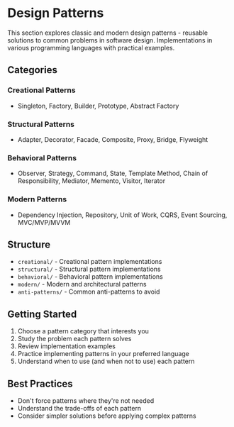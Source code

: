 # Design Patterns

This section explores classic and modern design patterns - reusable solutions to common problems in software design. Implementations in various programming languages with practical examples.

## Categories

### Creational Patterns
- Singleton, Factory, Builder, Prototype, Abstract Factory

### Structural Patterns  
- Adapter, Decorator, Facade, Composite, Proxy, Bridge, Flyweight

### Behavioral Patterns
- Observer, Strategy, Command, State, Template Method, Chain of Responsibility, Mediator, Memento, Visitor, Iterator

### Modern Patterns
- Dependency Injection, Repository, Unit of Work, CQRS, Event Sourcing, MVC/MVP/MVVM

## Structure

- `creational/` - Creational pattern implementations
- `structural/` - Structural pattern implementations  
- `behavioral/` - Behavioral pattern implementations
- `modern/` - Modern and architectural patterns
- `anti-patterns/` - Common anti-patterns to avoid

## Getting Started

1. Choose a pattern category that interests you
2. Study the problem each pattern solves
3. Review implementation examples
4. Practice implementing patterns in your preferred language
5. Understand when to use (and when not to use) each pattern

## Best Practices

- Don't force patterns where they're not needed
- Understand the trade-offs of each pattern
- Consider simpler solutions before applying complex patterns
